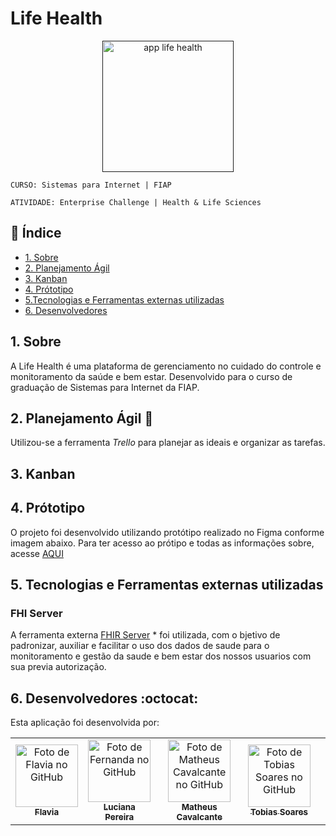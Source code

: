 # Life Health

<div align="center" >
  <a href="">
    <img width="210" alt="app life health" src="https://github.com/luciana-pereira/t/assets/37550557/f3d21890-5a08-47e7-837b-04f032b367d6">
  </a> 
</div>

`CURSO: Sistemas para Internet | FIAP`

`ATIVIDADE: Enterprise Challenge | Health & Life Sciences`

## :page_facing_up: Índice

* [1. Sobre](#1-sobre)
* [2. Planejamento Ágil](#2-Planejamento-Ágil)
* [3. Kanban](#3-Kanban)
* [4. Prótotipo](#4-Prótotipo)
* [5.Tecnologias e Ferramentas externas utilizadas](#5-Tecnologias-e-Ferramentas-externas-utilizadas)
* [6. Desenvolvedores](#6-Desenvolvedores)

## 1. Sobre
A Life Health é uma plataforma  de gerenciamento no cuidado do controle e monitoramento da saúde e bem estar. Desenvolvido para o curso de graduação de Sistemas para Internet da FIAP. 


## 2. Planejamento Ágil :memo:
Utilizou-se a ferramenta _Trello_ para planejar as ideais e organizar as tarefas. 

## 3. Kanban


## 4. Prótotipo

O projeto foi desenvolvido utilizando protótipo realizado no Figma conforme imagem abaixo. Para ter acesso ao prótipo e todas as informações sobre, acesse [AQUI](https://www.figma.com/file/moXR6GbkBEwn2xmTzrZjJA/Untitled-(Copy)?type=design&node-id=5%3A889&t=GRpwgYo4pvS1rj2B-1)


## 5. Tecnologias e Ferramentas externas utilizadas

### FHI Server 
A ferramenta externa [FHIR Server](https://github.com/microsoft/fhir-server) * foi utilizada, com o bjetivo de padronizar, auxiliar e facilitar o uso dos dados de saude para o monitoramento e gestão da saude e bem estar dos nossos usuarios com sua previa autorização.


## 6. Desenvolvedores :octocat:
Esta aplicação foi desenvolvida por:

<table align="center">
  <tr>
    <td align="center">
      <a href="https://github.com/flavialbraz" target="_blank">
        <img src="https://avatars.githubusercontent.com/u/78583429?v=4" width="100px;" alt="Foto de Flavia no GitHub"/><br>
        <sub>
          <b>Flavia </b>
        </sub>
      </a>
    </td>
     <td align="center">
      <a href="https://github.com/luciana-pereira" target="_blank">
        <img src="https://avatars.githubusercontent.com/u/37550557?v=4" width="100px;" alt="Foto de Fernanda no GitHub"/><br>
        <sub>
          <b>Luciana Pereira</b>
        </sub>
      </a>
    </td>
    <td align="center">
      <a href="https://github.com/matheus-poro" target="_blank">
        <img src="https://avatars.githubusercontent.com/u/111644802?v=4" width="100px;" alt="Foto de Matheus Cavalcante no GitHub"/><br>
        <sub>
          <b>Matheus Cavalcante</b>
        </sub>
      </a>
    </td>
    <td align="center">
      <a href="https://github.com/TobiasGustavo" target="_blank">
        <img src="https://avatars.githubusercontent.com/u/88210620?v=4" width="100px;" alt="Foto de Tobias Soares no GitHub"/><br>
        <sub>
          <b>Tobias Soares</b>
        </sub>
      </a>
    </td>
    <td >
  </tr>
</table>
